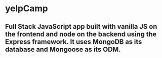 # yelpCamp
## Full Stack JavaScript app built with vanilla JS on the frontend and node on the backend using the Express framework. It uses MongoDB as its database and Mongoose as its ODM.

